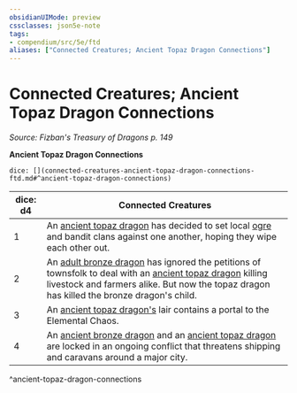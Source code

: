 ```yaml
---
obsidianUIMode: preview
cssclasses: json5e-note
tags:
- compendium/src/5e/ftd
aliases: ["Connected Creatures; Ancient Topaz Dragon Connections"]
---
```

# Connected Creatures; Ancient Topaz Dragon Connections
*Source: Fizban's Treasury of Dragons p. 149* 

**Ancient Topaz Dragon Connections**

`dice: [](connected-creatures-ancient-topaz-dragon-connections-ftd.md#^ancient-topaz-dragon-connections)`

| dice: d4 | Connected Creatures |
|----------|---------------------|
| 1 | An [ancient topaz dragon](/2-Mechanics/CLI/bestiary/dragon/ancient-topaz-dragon-ftd.md) has decided to set local [ogre](/2-Mechanics/CLI/bestiary/giant/ogre.md) and bandit clans against one another, hoping they wipe each other out. |
| 2 | An [adult bronze dragon](/2-Mechanics/CLI/bestiary/dragon/adult-bronze-dragon.md) has ignored the petitions of townsfolk to deal with an [ancient topaz dragon](/2-Mechanics/CLI/bestiary/dragon/ancient-topaz-dragon-ftd.md) killing livestock and farmers alike. But now the topaz dragon has killed the bronze dragon's child. |
| 3 | An [ancient topaz dragon's](/2-Mechanics/CLI/bestiary/dragon/ancient-topaz-dragon-ftd.md) lair contains a portal to the Elemental Chaos. |
| 4 | An [ancient bronze dragon](/2-Mechanics/CLI/bestiary/dragon/ancient-bronze-dragon.md) and an [ancient topaz dragon](/2-Mechanics/CLI/bestiary/dragon/ancient-topaz-dragon-ftd.md) are locked in an ongoing conflict that threatens shipping and caravans around a major city. |
^ancient-topaz-dragon-connections